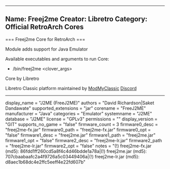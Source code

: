 -----------------------
Name: Freej2me
Creator: Libretro
Category: Official RetroArch Cores
-----------------------

=== Freej2me Core for RetroArch ===

Module adds support for Java Emulator

Available executables and arguments to run Core:
- /bin/freej2me <rom> <clover_args>

Core by Libretro

Libretro Classic platform maintained by [ModMyClassic](https://modmyclassic.com) [Discord](https://discordapp.com/invite/8gygsrw)

-----------------------

display_name = "J2ME (FreeJ2ME)"
authors = "David Richardson|Saket Dandawate"
supported_extensions = "jar"
corename = "FreeJ2ME"
manufacturer = "Java"
categories = "Emulator"
systemname = "J2ME"
database = "J2ME"
license = "GPLv3"
permissions = ""
display_version = "GIT"
supports_no_game = "false"
firmware_count = 3
firmware0_desc = "freej2me-fx.jar"
firmware0_path = "freej2me-fx.jar"
firmware0_opt = "false"
firmware1_desc = "freej2me.jar"
firmware1_path = "freej2me.jar"
firmware1_opt = "false"
firmware2_desc = "freej2me-lr.jar"
firmware2_path = "freej2me-lr.jar"
firmware2_opt = "false"
notes = "(!) freej2me-fx.jar (md5): 86fdd1ff260cd5a8f4c4d46bdde1a78a|(!) freej2me.jar (md5): 707cbaabaafc2a4f9726a5c03449406a|(!) freej2me-lr.jar (md5): d8aec1b68dc4e2ffc5eeff4e22fd607b"
